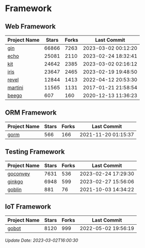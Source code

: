 # Framework

## Web Framework
| Project Name | Stars | Forks | Last Commit |
| ------------ | ----- | ----- | ----------- |
| [gin](https://github.com/gin-gonic/gin) | 66866 | 7263 | 2023-03-02 00:12:20 |
| [echo](https://github.com/labstack/echo) | 25081 | 2110 | 2023-02-24 18:32:41 |
| [kit](https://github.com/go-kit/kit) | 24642 | 2385 | 2023-03-02 02:16:12 |
| [iris](https://github.com/kataras/iris) | 23647 | 2465 | 2023-02-19 19:48:50 |
| [revel](https://github.com/revel/revel) | 12844 | 1413 | 2022-04-12 20:53:30 |
| [martini](https://github.com/go-martini/martini) | 11565 | 1131 | 2017-01-21 21:58:54 |
| [beego](https://github.com/astaxie/beego) | 607 | 160 | 2020-12-13 11:36:23 |

## ORM Framework
| Project Name | Stars | Forks | Last Commit |
| ------------ | ----- | ----- | ----------- |
| [gorm](https://github.com/jinzhu/gorm) | 566 | 166 | 2021-11-20 01:15:37 |

## Testing Framework
| Project Name | Stars | Forks | Last Commit |
| ------------ | ----- | ----- | ----------- |
| [goconvey](https://github.com/smartystreets/goconvey) | 7631 | 536 | 2023-02-24 17:29:30 |
| [ginkgo](https://github.com/onsi/ginkgo) | 6948 | 599 | 2023-02-27 15:56:06 |
| [goblin](https://github.com/franela/goblin) | 881 | 76 | 2021-10-03 14:34:22 |

## IoT Framework
| Project Name | Stars | Forks | Last Commit |
| ------------ | ----- | ----- | ----------- |
| [gobot](https://github.com/hybridgroup/gobot) | 8120 | 999 | 2022-05-02 19:56:19 |

*Update Date: 2023-03-02T16:00:30*